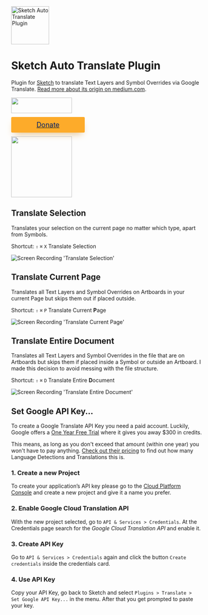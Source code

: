 <img src="https://github.com/symdesign/sketch-auto-translate/raw/master/Assets/logo%402x.png" width="100" height="100" alt="Sketch Auto Translate Plugin">
  
# Sketch Auto Translate Plugin
Plugin for [Sketch](https://www.sketchapp.com/) to translate Text Layers and Symbol Overrides via Google Translate. [Read more about its origin on medium.com](https://medium.com/sketch-app-sources/sketch-auto-translate-plugin-fd8f021faa30).


<a href="https://www.sketchpacks.com/symdesign/sketch-auto-translate/install">
  <img width="160" height="41" src="https://sketchpacks-com.s3.amazonaws.com/assets/badges/sketchpacks-badge-install.png" >
</a>


<a href="https://www.paypal.com/cgi-bin/webscr?cmd=_s-xclick&hosted_button_id=ZK3TU55XHALSE">
<div style="
    display: block;
	  margin: 40px auto 0px;
    width: 160px;
    text-align: center;
    background: #FDAB2A;
    border-radius: 3px;
    box-shadow: 0 10px 20px -8px #E0B97B;
    padding: 10px 17px;
    margin: 10px 0;
    font-size: 18px;
    cursor: pointer;
    border: none;
    outline: none;
    color: #021F69;
    text-decoration: none !important;
    -webkit-transition: 0.3s ease;
    transition: 0.3s ease;
    ">Donate</div>
<img width="160" height="auto" src="https://github.com/symdesign/sketch-auto-translate/raw/master/Assets/cc-badge-powevered.png"/ ></a>


## Translate Selection
Translates your selection on the current page no matter which type, apart from Symbols.

Shortcut: `⇧` `⌘` `X` Translate Selection

<img src="https://raw.githubusercontent.com/symdesign/sketch-auto-translate/master/Assets/TranslateSelection.gif" alt="Screen Recording 'Translate Selection'" >


## Translate Current Page
Translates all Text Layers and Symbol Overrides on Artboards in your current Page but skips them out if placed outside.

Shortcut: `⇧` `⌘` `P` Translate Current **P**age

<img src="https://raw.githubusercontent.com/symdesign/sketch-auto-translate/master/Assets/TranslatePage.gif" alt="Screen Recording 'Translate Current Page'" >

## Translate Entire Document
Translates all Text Layers and Symbol Overrides in the file that are on Artboards but skips them if placed inside a Symbol or outside an Artboard. I made this decision to avoid messing with the file structure.

Shortcut: `⇧` `⌘` `D` Translate Entire **D**ocument

<img src="https://raw.githubusercontent.com/symdesign/sketch-auto-translate/master/Assets/TranslateEntireDocument.gif" alt="Screen Recording 'Translate Entire Document'" >


## Set Google API Key...
To create a Google Translate API Key you need a paid account. Luckily, Google offers a [One Year Free Trial](https://console.cloud.google.com/freetrial) where it gives you away $300 in credits. 

This means, as long as you don't exceed that amount (within one year) you won't have to pay anything. [Check out their pricing](https://cloud.google.com/translate/pricing) to find out how many Language Detections and Translations this is.


### 1. Create a new Project
To create your application’s API key please go to the [Cloud Platform Console](https://console.cloud.google.com/) and create a new project and give it a name you prefer.


### 2. Enable Google Cloud Translation API
With the new project selected, go to `API & Services > Credentials`.
At the Credentials page search for the *Google Cloud Translation API* and enable it.


### 3. Create API Key
Go to `API & Services > Credentials` again and click the button `Create credentials` inside the credentials card.


### 4. Use API Key

Copy your API Key, go back to Sketch and select `Plugins > Translate > Set Google API Key...` in the menu. After that you get prompted to paste your key.
